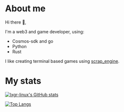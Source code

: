 
# About me
Hi there 👋️,

I'm a web3 and game developer, using:
- Cosmos-sdk and go 
- Python
- Rust

I like creating terminal based games using [scrap_engine](https://github.com/lxgr-linux/scrap_engine).

# My stats

[![lxgr-linux's GitHub stats](https://github-readme-stats.vercel.app/api?username=lxgr-linux&show_icons=true)](https://github.com/anuraghazra/github-readme-stats)

[![Top Langs](https://github-readme-stats.vercel.app/api/top-langs/?username=lxgr-linux&layout=compact)](https://github.com/anuraghazra/github-readme-stats)
